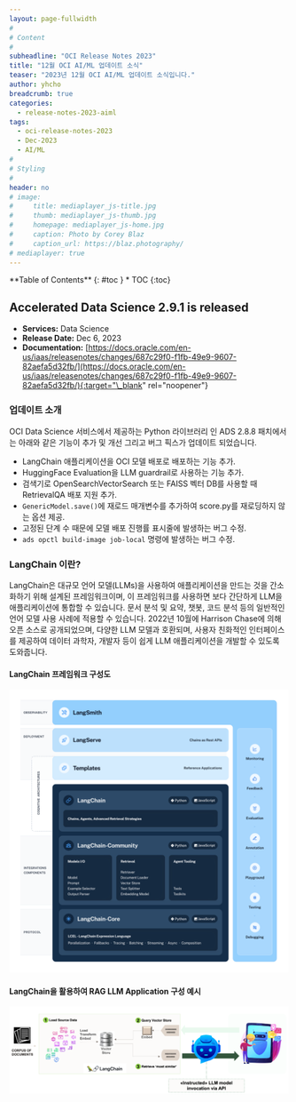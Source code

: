 ```yaml
---
layout: page-fullwidth
#
# Content
#
subheadline: "OCI Release Notes 2023"
title: "12월 OCI AI/ML 업데이트 소식"
teaser: "2023년 12월 OCI AI/ML 업데이트 소식입니다."
author: yhcho
breadcrumb: true
categories:
  - release-notes-2023-aiml
tags:
  - oci-release-notes-2023
  - Dec-2023
  - AI/ML
#
# Styling
#
header: no
# image:
#     title: mediaplayer_js-title.jpg
#     thumb: mediaplayer_js-thumb.jpg
#     homepage: mediaplayer_js-home.jpg
#     caption: Photo by Corey Blaz
#     caption_url: https://blaz.photography/
# mediaplayer: true
---
```


<div class="panel radius" markdown="1">
**Table of Contents**
{: #toc }
*  TOC
{:toc}
</div>

## Accelerated Data Science 2.9.1 is released

- **Services:** Data Science
- **Release Date:** Dec 6, 2023
- **Documentation:** [https://docs.oracle.com/en-us/iaas/releasenotes/changes/687c29f0-f1fb-49e9-9607-82aefa5d32fb/](https://docs.oracle.com/en-us/iaas/releasenotes/changes/687c29f0-f1fb-49e9-9607-82aefa5d32fb/){:target="\_blank" rel="noopener"}

### 업데이트 소개

OCI Data Science 서비스에서 제공하는 Python 라이브러리 인 ADS 2.8.8 패치에서는 아래와 같은 기능이 추가 및 개선 그리고 버그 픽스가 업데이트 되었습니다.

- LangChain 애플리케이션을 OCI 모델 배포로 배포하는 기능 추가.
- HuggingFace Evaluation을 LLM guardrail로 사용하는 기능 추가.
- 검색기로 OpenSearchVectorSearch 또는 FAISS 벡터 DB를 사용할 때 RetrievalQA 배포 지원 추가.
- `GenericModel.save()`에 재로드 매개변수를 추가하여 score.py를 재로딩하지 않는 옵션 제공.
- 고정된 단계 수 때문에 모델 배포 진행률 표시줄에 발생하는 버그 수정.
- `ads opctl build-image job-local` 명령에 발생하는 버그 수정.

### LangChain 이란?

LangChain은 대규모 언어 모델(LLMs)을 사용하여 애플리케이션을 만드는 것을 간소화하기 위해 설계된 프레임워크이며, 이 프레임워크를 사용하면 보다 간단하게 LLM을 애플리케이션에 통합할 수 있습니다. 문서 분석 및 요약, 챗봇, 코드 분석 등의 일반적인 언어 모델 사용 사례에 적용할 수 있습니다.
2022년 10월에 Harrison Chase에 의해 오픈 소스로 공개되었으며, 다양한 LLM 모델과 호환되며, 사용자 친화적인 인터페이스를 제공하여 데이터 과학자, 개발자 등이 쉽게 LLM 애플리케이션을 개발할 수 있도록 도와줍니다.

#### LangChain 프레임워크 구성도

![](/assets/img/aiml/2023/releasenote/langchain.svg " ")

#### LangChain을 활용하여 RAG LLM Application 구성 예시

![](/assets/img/aiml/2023/releasenote/langchain-2.png " ")

